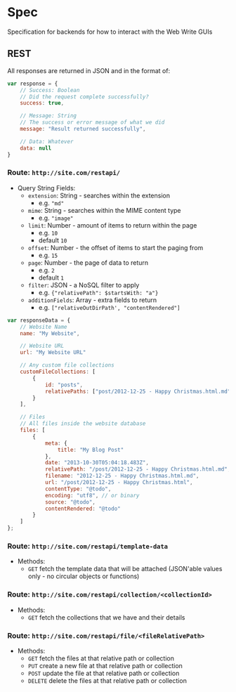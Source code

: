 # Spec

Specification for backends for how to interact with the Web Write GUIs


## REST

All responses are returned in JSON and in the format of:

``` javascript
var response = {	
	// Success: Boolean
	// Did the request complete successfully?
	success: true,

	// Message: String
	// The success or error message of what we did
	message: "Result returned successfully",

	// Data: Whatever
	data: null
}
```

### Route: `http://site.com/restapi/`

- Query String Fields:
	- `extension`: String - searches within the extension
		- e.g. `"md"`
	- `mime`: String - searches within the MIME content type
		- e.g. `"image"`
	- `limit`: Number - amount of items to return within the page
		- e.g. `10`
		- default `10`
	- `offset`: Number - the offset of items to start the paging from
		- e.g. `15`
	- `page`: Number - the page of data to return
		- e.g. `2`
		- default `1`
	- `filter`: JSON - a NoSQL filter to apply
		- e.g. `{"relativePath": $startsWith: "a"}`
	- `additionFields`: Array - extra fields to return
		- e.g. `["relativeOutDirPath', "contentRendered"]`

``` javascript
var responseData = {
	// Website Name
	name: "My Website",

	// Website URL
	url: "My Website URL"

	// Any custom file collections
	customFileCollections: [
		{
			id: "posts",
			relativePaths: ["post/2012-12-25 - Happy Christmas.html.md"]
		}
	],

	// Files
	// All files inside the website database
	files: [
		{
			meta: {
				title: "My Blog Post"
			},
			date: "2013-10-30T05:04:18.483Z",
			relativePath: "/post/2012-12-25 - Happy Christmas.html.md",
			filename: "2012-12-25 - Happy Christmas.html.md",
			url: "/post/2012-12-25 - Happy Christmas.html",
			contentType: "@todo",
			encoding: "utf8", // or binary
			source: "@todo",
			contentRendered: "@todo"
		}
	]
};
```


### Route: `http://site.com/restapi/template-data`

- Methods:
	- `GET` fetch the template data that will be attached (JSON'able values only - no circular objects or functions)


### Route: `http://site.com/restapi/collection/<collectionId>`

- Methods:
	- `GET` fetch the collections that we have and their details


### Route: `http://site.com/restapi/file/<fileRelativePath>`

- Methods:
	- `GET` fetch the files at that relative path or collection
	- `PUT` create a new file at that relative path or collection
	- `POST` update the file at that relative path or collection
	- `DELETE` delete the files at that relative path or collection
